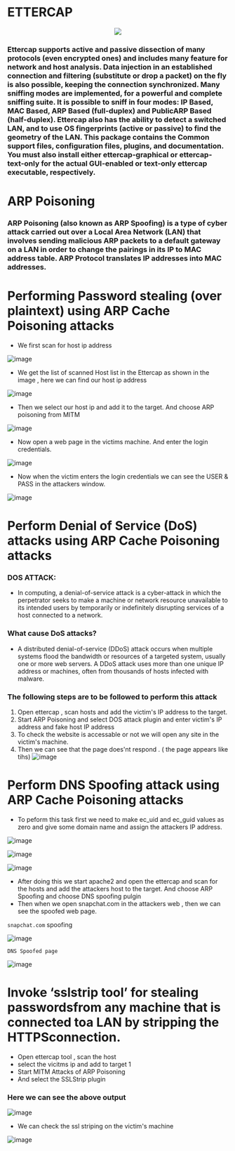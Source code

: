 # ETTERCAP
<p align="center">
          <img src="https://www.kali.org/tools/ettercap/images/ettercap-logo.svg"/> <br/>
</p>

### Ettercap supports active and passive dissection of many protocols (even encrypted ones) and includes many feature for network and host analysis. Data injection in an established connection and filtering (substitute or drop a packet) on the fly is also possible, keeping the connection synchronized. Many sniffing modes are implemented, for a powerful and complete sniffing suite. It is possible to sniff in four modes: IP Based, MAC Based, ARP Based (full-duplex) and PublicARP Based (half-duplex). Ettercap also has the ability to detect a switched LAN, and to use OS fingerprints (active or passive) to find the geometry of the LAN. This package contains the Common support files, configuration files, plugins, and documentation. You must also install either ettercap-graphical or ettercap-text-only for the actual GUI-enabled or text-only ettercap executable, respectively.

# ARP Poisoning
### ARP Poisoning (also known as ARP Spoofing) is a type of cyber attack carried out over a Local Area Network (LAN) that involves sending malicious ARP packets to a default gateway on a LAN in order to change the pairings in its IP to MAC address table. ARP Protocol translates IP addresses into MAC addresses. 


# Performing Password stealing (over plaintext) using ARP Cache Poisoning attacks
- We first scan for host ip address

![image](https://user-images.githubusercontent.com/68326118/227765272-f8acc10e-79b6-4241-acbd-a3d987a29a71.png)

- We get the list of scanned Host list in the Ettercap as shown in the image , here we can find our host ip address

![image](https://user-images.githubusercontent.com/68326118/227765369-be70a619-bd97-405a-a8d9-cd2f594ef4d2.png)

- Then we select our host ip and add it to the target. And choose ARP poisoning from MITM

![image](https://user-images.githubusercontent.com/68326118/227765465-eb9d0e97-a971-4239-aafe-a386a2ae836e.png)

- Now open a web page in the victims machine. And enter the login credentials.

![image](https://user-images.githubusercontent.com/68326118/227765555-53060835-0f2c-4dd8-832a-6a7f1da68ee5.png)

- Now when the victim enters the login credentials we can see the USER & PASS in the attackers window.

![image](https://user-images.githubusercontent.com/68326118/227765661-43c8ec4e-f382-4f99-8273-5a053be49864.png)

# Perform Denial of Service (DoS) attacks using ARP Cache Poisoning attacks 

### DOS ATTACK:
- In computing, a denial-of-service attack is a cyber-attack in which the perpetrator seeks to make a machine or network resource unavailable to its intended users by temporarily or indefinitely disrupting services of a host connected to a network.
### What cause DoS attacks?
- A distributed denial-of-service (DDoS) attack occurs when multiple systems flood the bandwidth or resources of a targeted system, usually one or more web servers. A DDoS attack uses more than one unique IP address or machines, often from thousands of hosts infected with malware.

### The following steps are to be followed to perform this attack
1. Open ettercap , scan hosts and add the victim's IP address to the target.
2. Start ARP Poisoning and select DOS attack plugin and enter victim's IP address and fake host IP address
3. To check the website is accessable or not we will open any site in the victim's machine.
4. Then we can see that the page does'nt respond .
( the page appears like tihs)
![image](https://user-images.githubusercontent.com/68326118/227771153-2b1c763b-fb6e-463d-a6e7-ea3f947546fd.png)

#  Perform DNS Spoofing attack using ARP Cache Poisoning attacks 

- To peform this task first we need to make ec_uid and ec_guid values as zero and give some domain name and assign the attackers IP address.

![image](https://user-images.githubusercontent.com/68326118/227768095-16ce5d30-d4d8-42fc-a58e-01e464aa4a53.png)

![image](https://user-images.githubusercontent.com/68326118/227767987-e11b0d5b-f7db-4aa4-9880-4478eb4f5843.png)

![image](https://user-images.githubusercontent.com/68326118/227768060-efe57151-bf1e-4b9c-a06c-c5cc0578e629.png)

- After doing this we start apache2 and open the ettercap and scan for the hosts and add the attackers host to the target. And choose ARP Spoofing and choose DNS spoofing pulgin
- Then when we open snapchat.com in the attackers web , then we can see the spoofed web page.

`snapchat.com` spoofing

![image](https://user-images.githubusercontent.com/68326118/227766876-3e0a3252-2be0-4a24-897d-6d7221a833a1.png)

`DNS Spoofed page`

![image](https://user-images.githubusercontent.com/68326118/227767905-73f6ada5-ba86-40d9-9a61-a9f4ec16ff71.png)

#  Invoke ‘sslstrip tool’ for stealing passwordsfrom any machine that is connected toa LAN by stripping the HTTPSconnection. 

 - Open ettercap tool , scan the host 
 - select the vicitms ip and add to target 1 
 - Start MITM Attacks of ARP Poisoning 
 - And select the SSLStrip plugin 
### Here we can see the above output 
 
![image](https://user-images.githubusercontent.com/68326118/227952722-2608aaac-f09f-428e-bafc-312c185c2427.png)

- We can check the ssl striping on the victim's machine 

![image](https://user-images.githubusercontent.com/68326118/227953206-e0ff1f37-edc3-4133-85a8-87b71294d157.png)
